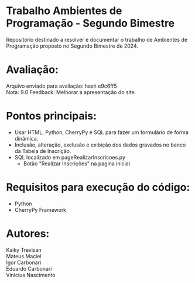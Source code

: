 # Trabalho Ambientes de Programação - Segundo Bimestre
Repositório destinado a resolver e documentar o trabalho de Ambientes de Programação proposto no Segundo Bimestre de 2024.

# Avaliação:
  Arquivo enviado para avaliação: hash e9c6ff5  
  Nota: 9.0
  Feedback: Melhorar a apresentação do site.

# Pontos principais:
- Usar HTML, Python, CherryPy e SQL para fazer um formulário de forma dinâmica. 
- Inclusão, alteração, exclusão e exibição dos dados gravados no banco da Tabela de Inscrição.
- SQL localizado em pageRealizarInscricoes.py
  - Botão "Realizar Inscrições" na pagina inicial.

# Requisitos para execução do código:
- Python
- CherryPy Framework

# Autores:
  Kaiky Trevisan  
  Mateus Maciel  
  Igor Carbonari  
  Eduardo Carbonari  
  Vinicius Nascimento  
